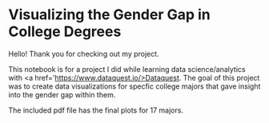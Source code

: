 # Visualizing the Gender Gap in College Degrees

Hello! Thank you for checking out my project.

This notebook is for a project I did while learning data science/analytics with <a href='https://www.dataquest.io/>Dataquest</a>. The goal of this project was to create data visualizations for specfic college majors that gave insight into the gender gap within them.

The included pdf file has the final plots for 17 majors.
